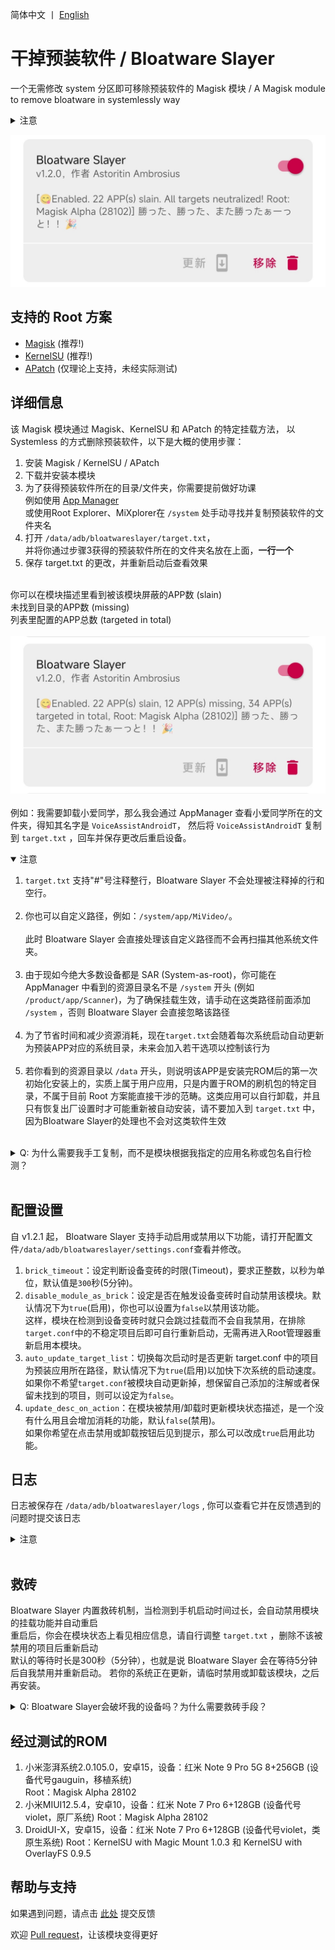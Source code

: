 简体中文 丨 [English](README_EN.md) <br>

# 干掉预装软件 / Bloatware Slayer

一个无需修改 system 分区即可移除预装软件的 Magisk 模块
/ A Magisk module to remove bloatware in systemlessly way

<details>
<summary>注意</summary>
该 Magisk 模块仅能在已解锁 Bootloader 的设备上使用，并且需要特定的 Root 模块管理器 (Magisk、KernelSU、APatch)。
如果你没有 Root 甚至没有解锁 Bootloader，那么该 Magisk 模块无法在你的设备上工作。
</details>

![Bloatware Slayer v1.2.0](webpage/img/bs_work_allclear.jpg)

## 支持的 Root 方案

- [Magisk](https://github.com/topjohnwu/Magisk) (推荐!)
- [KernelSU](https://github.com/tiann/KernelSU) (推荐!)
- [APatch](https://github.com/bmax121/APatch) (仅理论上支持，未经实际测试)

## 详细信息

该 Magisk 模块通过 Magisk、KernelSU 和 APatch 的特定挂载方法，
以 Systemless 的方式删除预装软件，以下是大概的使用步骤：

1. 安装 Magisk / KernelSU / APatch
2. 下载并安装本模块
3. 为了获得预装软件所在的目录/文件夹，你需要提前做好功课<br>
例如使用 [App Manager](https://github.com/MuntashirAkon/AppManager)<br>
或使用Root Explorer、MiXplorer在 <code>/system</code> 处手动寻找并复制预装软件的文件夹名<br>
4. 打开 <code>/data/adb/bloatwareslayer/target.txt</code>，<br>
并将你通过步骤3获得的预装软件所在的文件夹名放在上面，**一行一个**<br>
5. 保存 target.txt 的更改，并重新启动后查看效果<br><br>

你可以在模块描述里看到被该模块屏蔽的APP数 (slain)<br>
未找到目录的APP数 (missing)<br>
列表里配置的APP总数 (targeted in total)<br><br>
![Bloatware Slayer v1.2.0](webpage/img/bs_work_normal.jpg)
<br><br>
例如：我需要卸载小爱同学，那么我会通过 AppManager 查看小爱同学所在的文件夹，得知其名字是 <code>VoiceAssistAndroidT</code>，
然后将 <code>VoiceAssistAndroidT</code> 复制到 <code>target.txt</code> ，回车并保存更改后重启设备。<br>

<details open>
<summary>注意</summary>
<ol>
<li><code>target.txt</code> 支持"#"号注释整行，Bloatware Slayer 不会处理被注释掉的行和空行。</li><br>
<li>你也可以自定义路径，例如：<code>/system/app/MiVideo/</code>。</li><br>
此时 Bloatware Slayer 会直接处理该自定义路径而不会再扫描其他系统文件夹。<br><br>
<li>由于现如今绝大多数设备都是 SAR (System-as-root)，你可能在 AppManager 中看到的资源目录名不是 <code>/system</code> 开头 (例如  <code>/product/app/Scanner</code>)，为了确保挂载生效，请手动在这类路径前面添加 <code>/system</code> ，否则 Bloatware Slayer 会直接忽略该路径</li><br>
<li>为了节省时间和减少资源消耗，现在<code>target.txt</code>会随着每次系统启动自动更新为预装APP对应的系统目录，未来会加入若干选项以控制该行为</li><br>
<li>若你看到的资源目录以 <code>/data</code> 开头，则说明该APP是安装完ROM后的第一次初始化安装上的，实质上属于用户应用，只是内置于ROM的刷机包的特定目录，不属于目前 Root 方案能直接干涉的范畴。这类应用可以自行卸载，并且只有恢复出厂设置时才可能重新被自动安装，请不要加入到 <code>target.txt</code> 中，因为Bloatware Slayer的处理也不会对这类软件生效</li><br>
</ol>
</details>
<details>
<summary>Q: 为什么需要我手工复制，而不是模块根据我指定的应用名称或包名自行检测？</summary>

**其一，应用名称和包名并不可靠，依靠这两点查找应用文件夹的效率太低了**。<br>
对于大多数规范的ROM而言，用除了英文以外的其他语言给系统目录/文件夹命名的概率极低，<br>
甚至有不少应用的应用名称跟其所在的系统目录/文件夹名没有任何关系（无论是ROM提供商的疏忽和学艺不精导致的命名细节不规范，还是为了隐藏自己收集用户信息安插的眼线APP的阴暗心思而故意不规范命名）。如果一定要这么匹配，且不说需要大量的数据统计，即使如此，误判率也还是很高。<br><br>
<em>举个例子：有个APP名为系统服务，但是其目录/文件夹名为AdPushService，其包名为com.android.adpromote</em><br><br>
至于包名，请阅读 [【已确认不会添加的功能：检测包名 / Detecting packages name is permanently off the table】](https://github.com/Astoritin/Bloatware_Slayer/issues/6#issuecomment-2693035556)。
<br>

其二，虽然该模块是在 Systemless (不修改系统) 的情况下运行，但是**你始终需要知道并确定自己正在做的事情**，你必须知道自己需要屏蔽掉哪些系统 APP，**而不是照搬别人的列表，出问题了就把责任全部推给本 Magisk 模块**。
</details><br>

## 配置设置

自 v1.2.1 起， Bloatware Slayer 支持手动启用或禁用以下功能，请打开配置文件<code>/data/adb/bloatwareslayer/settings.conf</code>查看并修改。<br>
1. <code>brick_timeout</code>：设定判断设备变砖的时限(Timeout)，要求正整数，以秒为单位，默认值是<code>300</code>秒(5分钟)。
2. <code>disable_module_as_brick</code>：设定是否在触发设备变砖时自动禁用该模块。默认情况下为<code>true</code>(启用)，你也可以设置为<code>false</code>以禁用该功能。<br>
这样，模块在检测到设备变砖时就只会跳过挂载而不会自我禁用，在排除<code>target.conf</code>中的不稳定项目后即可自行重新启动，无需再进入Root管理器重新启用本模块。<br>
3. <code>auto_update_target_list</code>：切换每次启动时是否更新 target.conf 中的项目为预装应用所在路径，默认情况下为<code>true</code>(启用)以加快下次系统的启动速度。<br>
如果你不希望<code>target.conf</code>被模块自动更新掉，想保留自己添加的注解或者保留未找到的项目，则可以设定为<code>false</code>。
4. <code>update_desc_on_action</code>：在模块被禁用/卸载时更新模块状态描述，是一个没有什么用且会增加消耗的功能，默认<code>false</code>(禁用)。<br>
如果你希望在点击禁用或卸载按钮后见到提示，那么可以改成<code>true</code>启用此功能。

## 日志

日志被保存在 <code>/data/adb/bloatwareslayer/logs</code> ,
你可以查看它并在反馈遇到的问题时提交该日志<br>
<details><br>
<summary>注意</summary>
<del>log_pfd_(时间戳).txt 是Bloatware Slayer v1.0.9- 的核心功能相关的日志，由于此阶段系统尚未初始化完毕，你看到的日期可能会非常离谱，请不要介意。由于post-fs-data.sh已于 v1.1.0+ 移除，你不应该在反馈问题时提交该日志。</del><br><br>
<del>log_s_(时间戳).txt 是Bloatware Slayer v1.1.0- 附加功能相关的日志，v1.1.0+ 的核心功能的日志，时间戳已经正常初始化。</del><br><br>
<del>bs_log_setup_(时间戳).txt 是Bloatware Slayer 刷入时产生的碎片文件，目前……还没有什么大用。</del><br><br>
bs_log_core_(时间戳).txt 是Bloatware Slayer v1.2.0+ 的核心功能+附加功能相关的日志。<br><br><br>
<b>反馈问题时，请直接打包整个logs文件夹后上传。</b><br>
</details><br>

## 救砖

Bloatware Slayer 内置救砖机制，当检测到手机启动时间过长，会自动禁用模块的挂载功能并自动重启<br>
重启后，你会在模块状态上看见相应信息，请自行调整 <code>target.txt</code> ，删除不该被禁用的项目后重新启动<br>
默认的等待时长是300秒（5分钟），也就是说 Bloatware Slayer 会在等待5分钟后自我禁用并重新启动。
若你的系统正在更新，请临时禁用或卸载该模块，之后再安装。

<details>
<summary>Q: Bloatware Slayer会破坏我的设备吗？为什么需要救砖手段？</summary>
首先，Bloatware Slayer 只是使用了 Magisk 和 KernelSU/APatch 内置的办法，<br>
让这些预装 APP 的文件夹设置为空或者被屏蔽掉，从而使系统不再安装和加载这些软件。<br>
<b>模块本身并不会直接参与修改系统</b><br>
<b>一旦禁止或卸载本模块，所有的更改均会被还原</b><br>
你的系统也不会受到任何损害，正所谓<code>Systemless（不修改系统）</code><br>

即使如此，有些 APP 不应该也不能被随意卸载或屏蔽。
一来是考虑<b>系统稳定性</b>，部分 APP 是必须存在才能维护系统正常的运行秩序的程序，<br>
比如说设置和系统界面是在正常生产环境的设备中必须存在的 APP。<br>
不过，<b>这类 APP 数量其实很稀少</b>，可能整整100个系统 APP 中只有20~30个 APP 属于这一类，<br>
大部分系统 APP 事实上并没有多重要，该动手就动手。<br><br>
二来，某些品牌厂商（MIUI、Huawei、Google）为了持续收集用户信息<br>
会在预装软件中安插一大批看起来 “十分合理” 但是细究起来就是广告毒瘤和信息收集的 APP<br>
(Google Play 服务、Google Assistant、应用商店、SystemHelper、AnalysisCore、Joyose)<br>
这些 APP 被放在系统内置的白名单内，大部分限制对它们而言无效，
最关键的一点是，<br><b>一旦系统检测到它们被卸载或不存在，就直接拒绝开机</b><br>
一直停在开机动画界面或者拒绝提供某些服务。<br><br>
如果你将某些 APP 加入了 <code>target.txt</code> 但是卡在了开机动画甚至是开机第一屏，<br>
要么这些 APP 是<b>维持系统正常运行秩序所必须的 APP</b>，<br>
要么是<b>这些 APP 就是所谓的“一卸载就罢工”的 APP</b><br>
这个时候无论是排除法还是需要进入系统，就需要<b>救砖手段</b>了，以下是一些救砖建议：<br>

1. 对于 <b>Magisk Alpha</b>，当设备<b>两次无法正常进入系统时</b>，<b>在第三次启动就会自动进入安全模式，并禁用所有模块</b>，此时你可以进入并修改 target.txt<br>
2. 对于 <b>KernelSU / APatch</b>，在开机第一屏到开机动画期间可以<b>连续按下音量减键十次左右（连续按，不是长按）</b>,<br>
  只要你的设备的 KernelSU 内核将救砖模式的代码编译在内，那么有大概率进入 KernelSU / APatch 的安全模式，所有模块会被禁用<br>
3. 对于支持第三方 Recovery 的设备，当你使用 Magisk 时，你也可以<b>直接使用这类 Recovery 的模块管理界面，轻松禁用 Bloatware Slayer</b><br>
</details>

## 经过测试的ROM
1. 小米澎湃系统2.0.105.0，安卓15，设备：红米 Note 9 Pro 5G 8+256GB (设备代号gauguin，移植系统)<br>
    Root：Magisk Alpha 28102
2. 小米MIUI12.5.4，安卓10，设备：红米 Note 7 Pro 6+128GB (设备代号violet，原厂系统)
    Root：Magisk Alpha 28102
3. DroidUI-X，安卓15，设备：红米 Note 7 Pro 6+128GB (设备代号violet，类原生系统)
    Root：KernelSU with Magic Mount 1.0.3 和 KernelSU with OverlayFS 0.9.5


## 帮助与支持

如果遇到问题，请点击 [此处](https://github.com/Astoritin/Bloatware_Slayer/issues) 提交反馈

欢迎 [Pull request](https://github.com/Astoritin/Bloatware_Slayer/pulls)，让该模块变得更好
